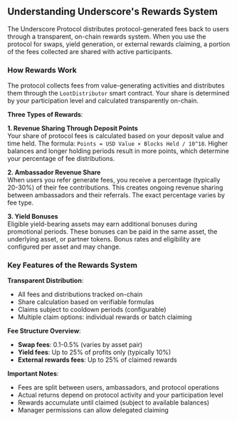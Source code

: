 ## Understanding Underscore's Rewards System

The Underscore Protocol distributes protocol-generated fees back to users through a transparent, on-chain rewards system. When you use the protocol for swaps, yield generation, or external rewards claiming, a portion of the fees collected are shared with active participants.

### How Rewards Work

The protocol collects fees from value-generating activities and distributes them through the `LootDistributor` smart contract. Your share is determined by your participation level and calculated transparently on-chain.

**Three Types of Rewards**:

**1. Revenue Sharing Through Deposit Points**  
Your share of protocol fees is calculated based on your deposit value and time held. The formula: `Points = USD Value × Blocks Held / 10^18`. Higher balances and longer holding periods result in more points, which determine your percentage of fee distributions.

**2. Ambassador Revenue Share**  
When users you refer generate fees, you receive a percentage (typically 20-30%) of their fee contributions. This creates ongoing revenue sharing between ambassadors and their referrals. The exact percentage varies by fee type.

**3. Yield Bonuses**  
Eligible yield-bearing assets may earn additional bonuses during promotional periods. These bonuses can be paid in the same asset, the underlying asset, or partner tokens. Bonus rates and eligibility are configured per asset and may change.

### Key Features of the Rewards System

**Transparent Distribution**:
- All fees and distributions tracked on-chain
- Share calculation based on verifiable formulas
- Claims subject to cooldown periods (configurable)
- Multiple claim options: individual rewards or batch claiming

**Fee Structure Overview**:
- **Swap fees**: 0.1-0.5% (varies by asset pair)
- **Yield fees**: Up to 25% of profits only (typically 10%)
- **External rewards fees**: Up to 25% of claimed rewards

**Important Notes**:
- Fees are split between users, ambassadors, and protocol operations
- Actual returns depend on protocol activity and your participation level
- Rewards accumulate until claimed (subject to available balances)
- Manager permissions can allow delegated claiming